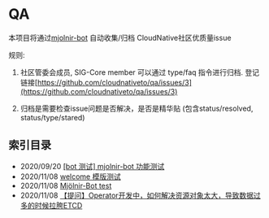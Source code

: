 # QA
本项目将通过[mjolnir-bot](https://github.com/cloudnativeto/mjolnir-bot) 自动收集/归档 CloudNative社区优质量issue

规则:

1. 社区管委会成员, SIG-Core member 可以通过 type/faq 指令进行归档. 登记链接[https://github.com/cloudnativeto/qa/issues/3](https://github.com/cloudnativeto/qa/issues/3)

2. 归档是需要检查issue问题是否解决，是否是精华贴 (包含status/resolved, status/type/stared)



## 索引目录

* 2020/09/20  [[bot 测试] mjolnir-bot 功能测试](https://github.com/cloudnativeto/qa/blob/master/archive/73a3992808e6cd141408694950036ce51849ba8d.md)   
* 2020/11/08  [welcome 模版测试](https://github.com/cloudnativeto/qa/blob/master/archive/7e6805270690e79a8e594fcc3a62051a3002949f.md)   
* 2020/11/08  [Mjölnir-Bot test](https://github.com/cloudnativeto/qa/blob/master/archive/7d082a3c2c2e1c8e2ab90c58b26844724d4bcc9c.md)   
* 2020/11/08  [【提问】Operator开发中，如何解决资源对象太大，导致数据过多的时候拉胯ETCD](https://github.com/cloudnativeto/qa/blob/master/archive/a6c441c49f5c3a564b73649e5ad6e1b02a569925.md)   